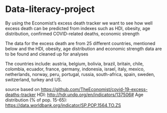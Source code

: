 # Data-literacy-project
By using the Economist’s excess death tracker we want to see how well excess death can be predicted from indexes such as HDI, obesity, age distribution, confirmed COVID-related deaths, economic strength

The data for the excess death are from 25 different countries, mentioned below and the HDI, obesity, age distribution and economic strength data are to be found and cleaned up for analyses

The countries include:
austria, belgium, bolivia, brazil, britain, chile, colombia, ecuador, france, germany, indonesia, israel, italy, mexico, netherlands, norway, peru, portugal, russia, south-africa, spain, sweden, switzerland, turkey and US.

source based on https://github.com/TheEconomist/covid-19-excess-deaths-tracker
HDI: http://hdr.undp.org/en/indicators/137506#
Age distribution (% of pop. 15-65): https://data.worldbank.org/indicator/SP.POP.1564.TO.ZS
